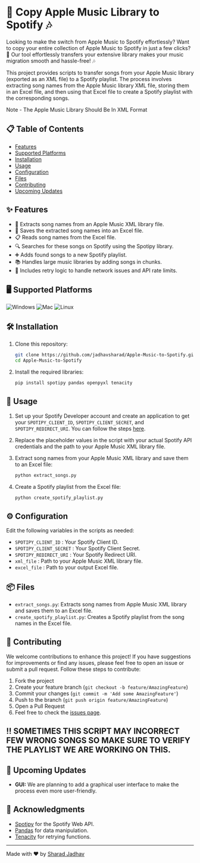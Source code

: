 # 🎵 Copy Apple Music Library to Spotify 🎶
Looking to make the switch from Apple Music to Spotify effortlessly? Want to copy your entire collection of Apple Music to Spotify in just a few clicks? 🚀 Our tool effortlessly transfers your extensive library makes your music migration smooth and hassle-free! 🎶

This project provides scripts to transfer songs from your Apple Music library (exported as an XML file) to a Spotify playlist. The process involves extracting song names from the Apple Music library XML file, storing them in an Excel file, and then using that Excel file to create a Spotify playlist with the corresponding songs.

Note - The Apple Music Library Should Be In XML Format

## 📋 Table of Contents
- [Features](#features)
- [Supported Platforms](#supportedplatforms)
- [Installation](#installation)
- [Usage](#usage)
- [Configuration](#configuration)
- [Files](#files)
- [Contributing](#contributing)
- [Upcoming Updates](#upcoming-updates)

## ✨ Features
- 📄 Extracts song names from an Apple Music XML library file.
- 💾 Saves the extracted song names into an Excel file.
- 📋 Reads song names from the Excel file.
- 🔍 Searches for these songs on Spotify using the Spotipy library.
- ➕ Adds found songs to a new Spotify playlist.
- 📚 Handles large music libraries by adding songs in chunks.
- 🔄 Includes retry logic to handle network issues and API rate limits.

## 🖥️ Supported Platforms
![Windows](https://img.shields.io/badge/Windows-0078D6?logo=windows&logoColor=white&style=for-the-badge)
![Mac](https://img.shields.io/badge/Mac-000000?logo=apple&logoColor=white&style=for-the-badge)
![Linux](https://img.shields.io/badge/Linux-FCC624?logo=linux&logoColor=black&style=for-the-badge)

## 🛠️ Installation
1. Clone this repository:
    ```bash
    git clone https://github.com/jadhavsharad/Apple-Music-to-Spotify.git
    cd Apple-Music-to-Spotify
    ```

2. Install the required libraries:
    ```bash
    pip install spotipy pandas openpyxl tenacity
    ```

## 🚀 Usage
1. Set up your Spotify Developer account and create an application to get your `SPOTIPY_CLIENT_ID`, `SPOTIPY_CLIENT_SECRET`, and `SPOTIPY_REDIRECT_URI`. You can follow the steps [here](https://developer.spotify.com/documentation/general/guides/authorization/app-settings/).

2. Replace the placeholder values in the script with your actual Spotify API credentials and the path to your Apple Music XML library file.

3. Extract song names from your Apple Music XML library and save them to an Excel file:
    ```bash
    python extract_songs.py
    ```

4. Create a Spotify playlist from the Excel file:
    ```bash
    python create_spotify_playlist.py
    ```

## ⚙️ Configuration
Edit the following variables in the scripts as needed:

- `SPOTIPY_CLIENT_ID` : Your Spotify Client ID.
- `SPOTIPY_CLIENT_SECRET` : Your Spotify Client Secret.
- `SPOTIPY_REDIRECT_URI` : Your Spotify Redirect URI.
- `xml_file` : Path to your Apple Music XML library file.
- `excel_file` : Path to your output Excel file.

## 📦 Files
- `extract_songs.py`: Extracts song names from Apple Music XML library and saves them to an Excel file.
- `create_spotify_playlist.py`: Creates a Spotify playlist from the song names in the Excel file.

## 🤝 Contributing
We welcome contributions to enhance this project! If you have suggestions for improvements or find any issues, please feel free to open an issue or submit a pull request. Follow these steps to contribute:

1. Fork the project
2. Create your feature branch (`git checkout -b feature/AmazingFeature`)
3. Commit your changes (`git commit -m 'Add some AmazingFeature'`)
4. Push to the branch (`git push origin feature/AmazingFeature`)
5. Open a Pull Request
6. Feel free to check the [issues page](https://github.com/jadhavsharad/Apple-Music-to-Spotify/issues).

## ‼️ SOMETIMES THIS SCRIPT MAY INCORRECT FEW WRONG SONGS SO MAKE SURE TO VERIFY THE PLAYLIST WE ARE WORKING ON THIS.

## 🔮 Upcoming Updates
- **GUI:** We are planning to add a graphical user interface to make the process even more user-friendly.

## 🙏 Acknowledgments
- [Spotipy](https://github.com/plamere/spotipy) for the Spotify Web API.
- [Pandas](https://pandas.pydata.org/) for data manipulation.
- [Tenacity](https://github.com/jd/tenacity) for retrying functions.

---

Made with ❤️ by [Sharad Jadhav](https://github.com/jadhavsharad)
